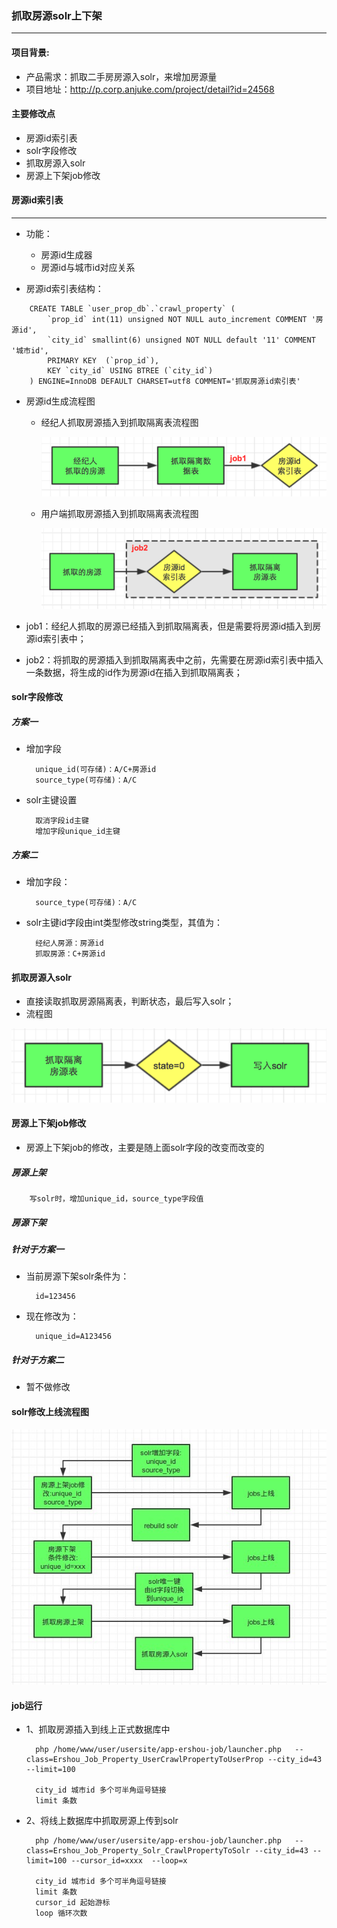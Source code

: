 ### 抓取房源solr上下架
___

#### 项目背景:

* 产品需求：抓取二手房房源入solr，来增加房源量
* 项目地址：http://p.corp.anjuke.com/project/detail?id=24568

#### 主要修改点
* 房源id索引表
* solr字段修改
* 抓取房源入solr
* 房源上下架job修改

#### 房源id索引表
_____

* 功能：
	* 房源id生成器
	* 房源id与城市id对应关系

* 房源id索引表结构：

```
	CREATE TABLE `user_prop_db`.`crawl_property` (
		`prop_id` int(11) unsigned NOT NULL auto_increment COMMENT '房源id',
  		`city_id` smallint(6) unsigned NOT NULL default '11' COMMENT '城市id',
  		PRIMARY KEY  (`prop_id`),
  		KEY `city_id` USING BTREE (`city_id`)
	) ENGINE=InnoDB DEFAULT CHARSET=utf8 COMMENT='抓取房源id索引表'
```

* 房源id生成流程图
	* 经纪人抓取房源插入到抓取隔离表流程图
	
		![](1.png)
	
	* 用户端抓取房源插入到抓取隔离表流程图
	
		![](2.png)

* job1：经纪人抓取的房源已经插入到抓取隔离表，但是需要将房源id插入到房源id索引表中；
* job2：将抓取的房源插入到抓取隔离表中之前，先需要在房源id索引表中插入一条数据，将生成的id作为房源id在插入到抓取隔离表；

#### solr字段修改
##### 方案一
* 增加字段 

		unique_id(可存储)：A/C+房源id 
		source_type(可存储)：A/C

* solr主键设置

		取消字段id主键
		增加字段unique_id主键

##### 方案二
* 增加字段：

		source_type(可存储)：A/C
		
* solr主键id字段由int类型修改string类型，其值为：

		经纪人房源：房源id
		抓取房源：C+房源id


		
#### 抓取房源入solr
* 直接读取抓取房源隔离表，判断状态，最后写入solr；
* 流程图

![](3.png)

#### 房源上下架job修改
* 房源上下架job的修改，主要是随上面solr字段的改变而改变的

##### 房源上架

		写solr时，增加unique_id，source_type字段值

##### 房源下架
##### 针对于方案一
* 当前房源下架solr条件为：

		id=123456
		
* 现在修改为：

		unique_id=A123456
		
##### 针对于方案二
* 暂不做修改


#### solr修改上线流程图

![](solr_update_to_online.jpg)

#### job运行
* 1、抓取房源插入到线上正式数据库中

		php /home/www/user/usersite/app-ershou-job/launcher.php   --class=Ershou_Job_Property_UserCrawlPropertyToUserProp --city_id=43 --limit=100

		city_id 城市id 多个可半角逗号链接
		limit 条数

* 2、将线上数据库中抓取房源上传到solr

		php /home/www/user/usersite/app-ershou-job/launcher.php   --class=Ershou_Job_Property_Solr_CrawlPropertyToSolr --city_id=43 --limit=100 --cursor_id=xxxx  --loop=x
		
		city_id 城市id 多个可半角逗号链接
		limit 条数
		cursor_id 起始游标
		loop 循环次数